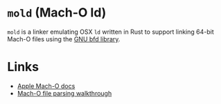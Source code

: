 `mold` (Mach-O ld)
==================

`mold` is a linker emulating OSX `ld` written in Rust to support linking 64-bit Mach-O files using the [GNU bfd library](https://ftp.gnu.org/old-gnu/Manuals/bfd-2.9.1/html_chapter/bfd_2.html).

# Links
- [Apple Mach-O docs](https://developer.apple.com/library/content/documentation/DeveloperTools/Conceptual/MachOTopics/0-Introduction/introduction.html)
- [Mach-O file parsing walkthrough](https://lowlevelbits.org/parsing-mach-o-files/)
